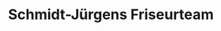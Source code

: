 ---
title: "Schmidt-Jürgens Friseurteam"
url: /wetzlar/schmidt-juergens-friseurteam/
shop: Friseur
---